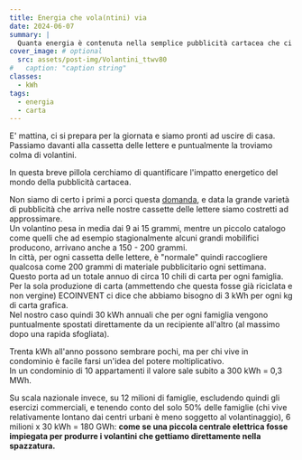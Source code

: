 ```yaml
---
title: Energia che vola(ntini) via
date: 2024-06-07
summary: |
  Quanta energia è contenuta nella semplice pubblicità cartacea che ci troviamo nelle cassette della posta? In un anno circa 30 kWh per ciascuna famiglia. A livello italiano 180 GWh (!!!)
cover_image: # optional
  src: assets/post-img/Volantini_ttwv80
#   caption: "caption string"
classes:
  - kWh
tags:
  - energia
  - carta
---
```


E' mattina, ci si prepara per la giornata e siamo pronti ad uscire di casa. Passiamo davanti alla cassetta delle lettere e puntualmente la troviamo colma di volantini.

In questa breve pillola cerchiamo di quantificare l'impatto energetico del mondo della pubblicità cartacea.

Non siamo di certo i primi a porci questa [domanda](https://www.verdevero.it/quanto-pesa-un-volantino-di-carta/), e data la grande varietà di pubblicità che arriva nelle nostre cassette delle lettere siamo costretti ad approssimare.  
Un volantino pesa in media dai 9 ai 15 grammi, mentre un piccolo catalogo come quelli che ad esempio stagionalmente alcuni grandi mobilifici producono, arrivano anche a 150 - 200 grammi.  
In città, per ogni cassetta delle lettere, è "normale" quindi raccogliere qualcosa come 200 grammi di materiale pubblicitario ogni settimana. Questo porta ad un totale annuo di circa 10 chili di carta per ogni famiglia.  
Per la sola produzione di carta (ammettendo che questa fosse già riciclata e non vergine) ECOINVENT ci dice che abbiamo bisogno di 3 kWh per ogni kg di carta grafica.  
Nel nostro caso quindi 30 kWh annuali che per ogni famiglia vengono puntualmente spostati direttamente da un recipiente all'altro (al massimo dopo una rapida sfogliata).

Trenta kWh all'anno possono sembrare pochi, ma per chi vive in condominio è facile farsi un'idea del potere moltiplicativo.  
In un condominio di 10 appartamenti il valore sale subito a 300 kWh = 0,3 MWh.

Su scala nazionale invece, su 12 milioni di famiglie, escludendo quindi gli esercizi commerciali, e tenendo conto del solo 50% delle famiglie (chi vive relativamente lontano dai centri urbani è meno soggetto al volantinaggio), 6 milioni x 30 kWh = 180 GWh: **come se una piccola centrale elettrica fosse impiegata per produrre i volantini che gettiamo direttamente nella spazzatura.**

<!--
  created 2024-06-07 19:09:06.564692 +0200 CEST m=+0.135678167
-->